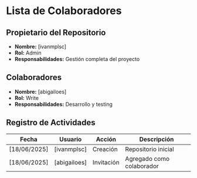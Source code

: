 # Lista de Colaboradores
## Propietario del Repositorio
- **Nombre:** [ivanmplsc]
- **Rol:** Admin
- **Responsabilidades:** Gestión completa del proyecto
## Colaboradores
- **Nombre:** [abigailoes]
- **Rol:** Write
- **Responsabilidades:** Desarrollo y testing
## Registro de Actividades
| Fecha | Usuario | Acción | Descripción |
|-------|---------|--------|-------------|
| [18/06/2025] | [ivanmplsc] | Creación | Repositorio inicial |
| [18/06/2025] | [abigailoes] | Invitación | Agregado como colaborador |